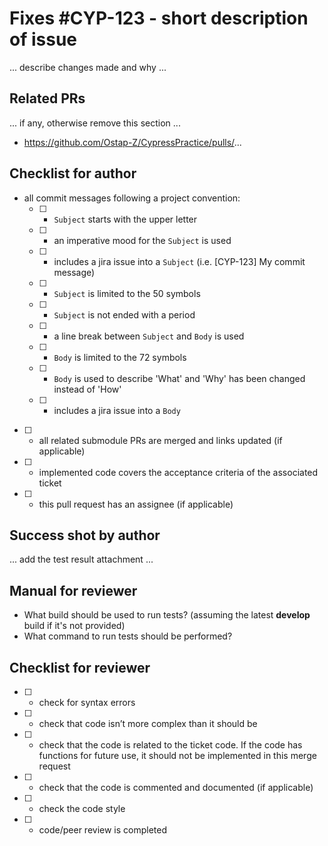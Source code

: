 # Fixes #CYP-123 - short description of issue #

... describe changes made and why ...

## Related PRs ##

... if any, otherwise remove this section ...
* <https://github.com/Ostap-Z/CypressPractice/pulls/>...

## Checklist for author ##

* all commit messages following a project convention:
  * [ ] - `Subject` starts with the upper letter
  * [ ] - an imperative mood for the `Subject` is used
  * [ ] - includes a jira issue into a `Subject` (i.e. [CYP-123] My commit message)
  * [ ] - `Subject` is limited to the 50 symbols
  * [ ] - `Subject` is not ended with a period
  * [ ] - a line break between `Subject` and `Body` is used
  * [ ] - `Body` is limited to the 72 symbols
  * [ ] - `Body` is used to describe 'What' and 'Why' has been changed instead of 'How'
  * [ ] - includes a jira issue into a `Body`
* [ ] - all related submodule PRs are merged and links updated (if applicable)
* [ ] - implemented code covers the acceptance criteria of the associated ticket
* [ ] - this pull request has an assignee (if applicable)

## Success shot by author ##
... add the test result attachment ...

## Manual for reviewer ##
* What build should be used to run tests? (assuming the latest **develop** build if it's not provided)
* What command to run tests should be performed?

## Checklist for reviewer ##

* [ ] - check for syntax errors
* [ ] - check that code isn’t more complex than it should be
* [ ] - check that the code is related to the ticket code. If the code has functions for future use, it should not be implemented in this merge request
* [ ] - check that the code is commented and documented (if applicable)
* [ ] - check the code style
* [ ] - code/peer review is completed